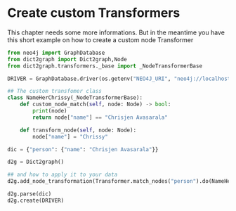 # Create custom Transformers

This chapter needs some more informations. But in the meantime you have this short example on how to create a custom node Transformer


```python
from neo4j import GraphDatabase
from dict2graph import Dict2graph,Node
from dict2graph.transformers._base import _NodeTransformerBase

DRIVER = GraphDatabase.driver(os.getenv("NEO4J_URI", "neo4j://localhost"))

## The custom transfomer class
class NameHerChrissy(_NodeTransformerBase):
    def custom_node_match(self, node: Node) -> bool:
        print(node)
        return node["name"] == "Chrisjen Avasarala"

    def transform_node(self, node: Node):
        node["name"] = "Chrissy"

dic = {"person": {"name": "Chrisjen Avasarala"}}

d2g = Dict2graph()

## and how to apply it to your data
d2g.add_node_transformation(Transformer.match_nodes("person").do(NameHerChrissy()))

d2g.parse(dic)
d2g.create(DRIVER)

```

